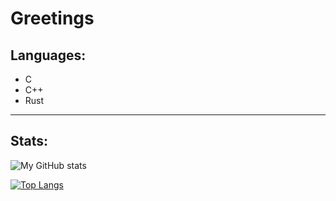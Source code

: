 
# Greetings

## Languages:
- C
- C++
- Rust

***

## Stats:

![My GitHub stats](https://github-readme-stats.vercel.app/api?username=lukasx999&show_icons=true&theme=tokyonight)


[![Top Langs](https://github-readme-stats.vercel.app/api/top-langs/?username=lukasx999&layout=pie&langs_count=15)](https://github.com/anuraghazra/github-readme-stats)
